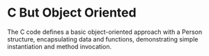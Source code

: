 # C But Object Oriented

The C code defines a basic object-oriented approach with a Person structure, encapsulating data and functions, demonstrating simple instantiation and method invocation.
